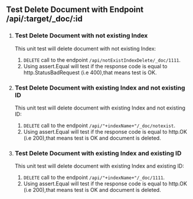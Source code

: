 ## Test Delete Document with Endpoint /api/:target/_doc/:id

1. ### Test Delete Document with not existing Index
    This unit test will delete document with not existing Index:
    1. `DELETE` call to the endpoint `/api/notExistIndexDelete/_doc/1111`.
    2. Using assert.Equal will test if the response code is equal to http.StatusBadRequest (i.e 400),that means test is OK.

2. ### Test Delete Document with existing Index and not existing ID
    This unit test will delete document with existing Index and not existing ID:
    1. `DELETE` call to the endpoint `/api/"+indexName+"/_doc/notexist`.
    2. Using assert.Equal will test if the response code is equal to http.OK (i.e 200),that means test is OK and document is deleted.

3. ### Test Delete Document with existing Index and existing ID
    This unit test will delete document with existing Index and existing ID:
    1. `DELETE`  call to the endpoint `/api/"+indexName+"/_doc/1111`.
    2. Using assert.Equal will test if the response code is equal to http.OK (i.e 200),that means test is OK and document is deleted.

